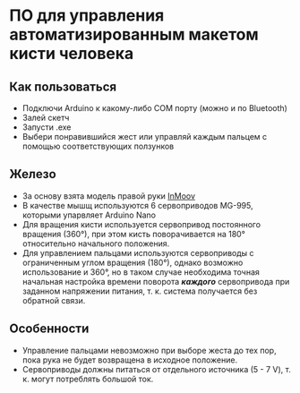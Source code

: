 # ПО для управления автоматизированным макетом кисти человека

## Как пользоваться
- Подключи Arduino к какому-либо COM порту (можно и по Bluetooth)
- Залей скетч
- Запусти .exe
- Выбери понравившийся жест или управляй каждым пальцем с помощью соответствующих ползунков

## Железо
- За основу взята модель правой руки [InMoov](http://inmoov.fr/)
- В качестве мышщ используются 6 сервоприводов MG-995, которыми упарвляет Arduino Nano
- Для вращения кисти используется сервопривод постоянного вращения (360°), при этом кисть поворачивается на 180° относительно начального положения.
- Для управлением пальцами используются сервоприводы с ограниченным углом вращения (180°), однако возможно использование и 360°, 
но в таком случае необходима точная начальная настройка времени поворота ***каждого*** сервопривода при заданном напряжении питания, т. к. система получается без обратной связи.

## Особенности
- Управление пальцами невозможно при выборе жеста до тех пор, пока рука не будет возвращена в исходное положение.
- Сервоприводы должны питаться от отдельного источника (5 - 7 V), т. к. могут потреблять большой ток.
